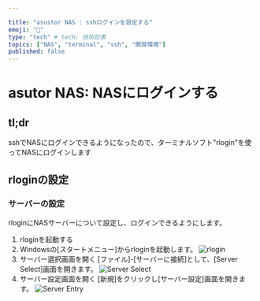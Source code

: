 ```yaml
---

title: "asustor NAS : sshログインを設定する"
emoji: "🍆"
type: "tech" # tech: 技術記事
topics: ["NAS", "terminal", "ssh", "開発環境"]
published: false
---
```

# asutor NAS: NASにログインする

## tl;dr

sshでNASにログインできるようになったので、ターミナルソフト"rlogin"を使ってNASにログインします


## rloginの設定
### サーバーの設定
rloginにNASサーバーについて設定し、ログインできるようにします。

1. rloginを起動する
2. Windowsの[スタートメニュー]からrloginを起動します。
   ![rlogin](https://i.imgur.com/DdoEVa5l.jpg)
3. サーバー選択画面を開く
   [ファイル]-[サーバーに接続]として、[Server Select]画面を開きます。
   ![Server Select](https://i.imgur.com/oYrXkFdl.jpg)
4. サーバー設定画面を開く
   [新規]をクリックし[サーバー設定]画面を開きます。
   ![Server Entry](https://i.imgur.com/3u8egrR.jpg)


